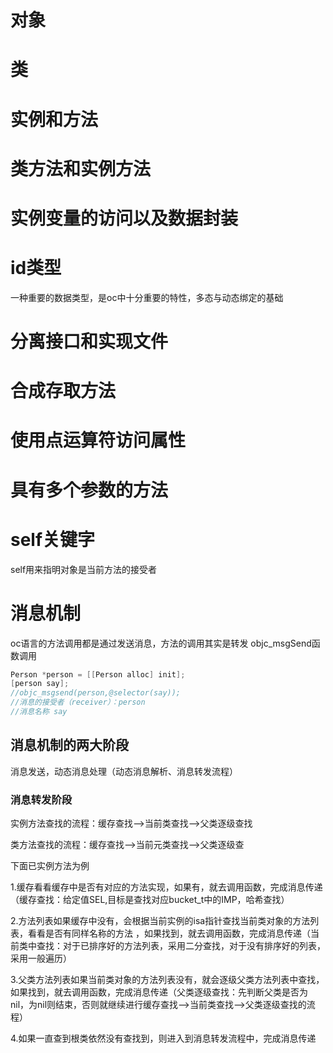 # 对象

# 类

# 实例和方法

# 类方法和实例方法

# 实例变量的访问以及数据封装

# id类型
一种重要的数据类型，是oc中十分重要的特性，多态与动态绑定的基础
# 分离接口和实现文件

# 合成存取方法

# 使用点运算符访问属性

# 具有多个参数的方法

# self关键字
self用来指明对象是当前方法的接受者
# 消息机制
oc语言的方法调用都是通过发送消息，方法的调用其实是转发 objc_msgSend函数调用
```objective-c
Person *person = [[Person alloc] init];
[person say];
//objc_msgsend(person,@selector(say));
//消息的接受者（receiver）：person
//消息名称 say
```
## 消息机制的两大阶段
消息发送，动态消息处理（动态消息解析、消息转发流程）
### 消息转发阶段
实例方法查找的流程：缓存查找-->当前类查找-->父类逐级查找

类方法查找的流程：缓存查找-->当前元类查找-->父类逐级查

下面已实例方法为例

1.缓存看看缓存中是否有对应的方法实现，如果有，就去调用函数，完成消息传递（缓存查找：给定值SEL,目标是查找对应bucket_t中的IMP，哈希查找）

2.方法列表如果缓存中没有，会根据当前实例的isa指针查找当前类对象的方法列表，看看是否有同样名称的方法 ，如果找到，就去调用函数，完成消息传递（当前类中查找：对于已排序好的方法列表，采用二分查找，对于没有排序好的列表，采用一般遍历）

3.父类方法列表如果当前类对象的方法列表没有，就会逐级父类方法列表中查找，如果找到，就去调用函数，完成消息传递（父类逐级查找：先判断父类是否为nil，为nil则结束，否则就继续进行缓存查找-->当前类查找-->父类逐级查找的流程）

4.如果一直查到根类依然没有查找到，则进入到消息转发流程中，完成消息传递
